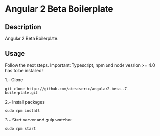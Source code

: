 # Angular 2 Beta Boilerplate

## Description
Angular 2 Beta Boilerplate.

## Usage
Follow the next steps. Important: Typescript, npm and node vesrion >= 4.0 has to be installed!

1.- Clone
```
git clone https://github.com/adesiseric/angular2-beta-.7-boilerplate.git
```
2.- Install packages
```
sudo npm install
```
3.- Start server and gulp watcher
```
sudo npm start
```